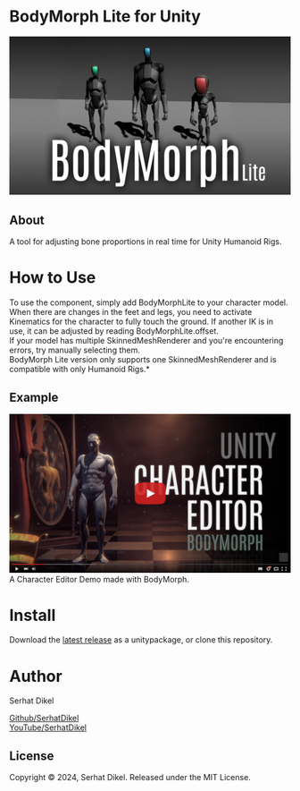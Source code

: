 
# BodyMorph Lite for Unity
![cover](/Documentation/img0.jpg)

## About
A tool for adjusting bone proportions in real time for Unity Humanoid Rigs.

# How to Use
To use the component, simply add BodyMorphLite to your character model. When there are changes in the feet and legs, you need to activate Kinematics for the character to fully touch the ground. If another IK is in use, it can be adjusted by reading BodyMorphLite.offset.<br />
If your model has multiple SkinnedMeshRenderer and you're encountering errors, try manually selecting them.<br />
BodyMorph Lite version only supports one SkinnedMeshRenderer and is compatible with only Humanoid Rigs.*


## Example
[![demo](/Documentation/img1.jpg)](https://www.youtube.com/watch?v=LIyw-n7V4Tg&t)
A Character Editor Demo made with BodyMorph.

# Install
Download the [latest release](https://github.com/SerhatDikel/Unity-BodyMorph/releases) as a unitypackage, or clone this repository.

# Author
Serhat Dikel

[Github/SerhatDikel](https://github.com/SerhatDikel)<br />
[YouTube/SerhatDikel](https://www.youtube.com/@serhatdikel/videos)

## License
Copyright © 2024, Serhat Dikel. Released under the MIT License.
